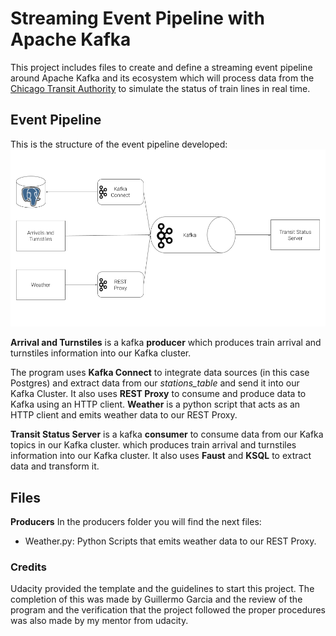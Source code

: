 # Streaming Event Pipeline with Apache Kafka

This project includes files to create and define a streaming event pipeline around Apache Kafka and its ecosystem which will process data from the [Chicago Transit Authority](https://www.transitchicago.com/data/) to simulate the status of train lines in real time.

## Event Pipeline
This is the structure of the event pipeline developed:
![Project Architecture](https://raw.githubusercontent.com/Gares95/Streaming-Event-Pipeline_Apache-Kafka/master/Img/diagram.png)

**Arrival and Turnstiles** is a kafka **producer** which produces train arrival and turnstiles information into our Kafka cluster.

The program uses **Kafka Connect** to integrate data sources (in this case Postgres) and extract data from our *stations_table* and send it into our Kafka Cluster. It also uses **REST Proxy** to consume and produce data to Kafka using an HTTP client. **Weather** is a python script that acts as an HTTP client and emits weather data to our REST Proxy.

**Transit Status Server** is a kafka **consumer** to consume data from our Kafka topics in our Kafka cluster.  which produces train arrival and turnstiles information into our Kafka cluster. It also uses **Faust** and **KSQL** to extract data and transform it.

## Files

**Producers**
In the producers folder you will find the next files:
- Weather.py: Python Scripts that emits weather data to our REST Proxy.

### Credits
Udacity provided the template and the guidelines to start this project.
The completion of this was made by Guillermo Garcia and the review of the program and the verification that the project followed the proper procedures was also made by my mentor from udacity.